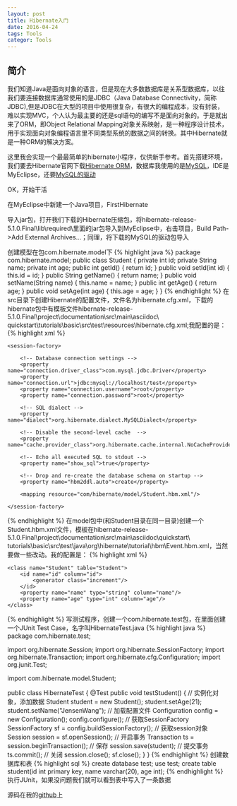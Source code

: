 ```yaml
---
layout: post
title: Hibernate入门
date: 2016-04-24
tags: Tools
categor: Tools
---
```

## 简介
我们知道Java是面向对象的语言，但是现在大多数数据库是关系型数据库，以往我们要连接数据库通常使用的是JDBC（Java Database Connectivity，简称JDBC),但是JDBC在大型的项目中使用很复杂，有很大的编程成本，没有封装，难以实现MVC，个人认为最主要的还是sql语句的编写不是面向对象的。于是就出来了ORM，即Object Relational Mapping对象关系映射，是一种程序设计技术，用于实现面向对象编程语言里不同类型系统的数据之间的转换。其中Hibernate就是一种ORM的解决方案。

这里我会实现一个最最简单的hibernate小程序，仅供新手参考。首先搭建环境，我们要去Hibernate官网下载[Hibernate ORM][1]，数据库我使用的是[MySQL][2]，IDE是MyEclipse，还要[MySQL的驱动][3]

OK，开始干活

在MyEclipse中新建一个Java项目，FirstHibernate

导入jar包，打开我们下载的Hibernate压缩包，将hibernate-release-5.1.0.Final\lib\required\里面的jar包导入到MyEclipse中，右击项目，Build Path->Add External Archives...；同理，将下载的MySQL的驱动包导入

创建模型在包com.hibernate.model下
{% highlight java %}
package com.hibernate.model;
public class Student {
    private int id;
    private String name;
    private int age;
    public int getId() {
        return id;
    }
    public void setId(int id) {
        this.id = id;
    }
    public String getName() {
        return name;
    }
    public void setName(String name) {
        this.name = name;
    }
    public int getAge() {
        return age;
    }
    public void setAge(int age) {
        this.age = age;
    }
}
{% endhighlight %}
在src目录下创建Hibernate的配置文件，文件名为hibernate.cfg.xml，下载的hibernate包中有模板文件hibernate-release-5.1.0.Final\project\documentation\src\main\asciidoc\ quickstart\tutorials\basic\src\test\resources\hibernate.cfg.xml;我配置的是：
{% highlight xml %}
<?xml version='1.0' encoding='utf-8'?>
<!DOCTYPE hibernate-configuration PUBLIC
        "-//Hibernate/Hibernate Configuration DTD 3.0//EN"
        "http://www.hibernate.org/dtd/hibernate-configuration-3.0.dtd">

<hibernate-configuration>

    <session-factory>

        <!-- Database connection settings -->
        <property name="connection.driver_class">com.mysql.jdbc.Driver</property>
        <property name="connection.url">jdbc:mysql://localhost/test</property>
        <property name="connection.username">root</property>
        <property name="connection.password">root</property>

        <!-- SQL dialect -->
        <property name="dialect">org.hibernate.dialect.MySQLDialect</property>

        <!-- Disable the second-level cache  -->
        <property name="cache.provider_class">org.hibernate.cache.internal.NoCacheProvider</property>

        <!-- Echo all executed SQL to stdout -->
        <property name="show_sql">true</property>

        <!-- Drop and re-create the database schema on startup -->
        <property name="hbm2ddl.auto">create</property>

        <mapping resource="com/hibernate/model/Student.hbm.xml"/>

    </session-factory>

</hibernate-configuration>
{% endhighlight %}
在model包中(和Student目录在同一目录)创建一个Student.hbm.xml文件，模板在hibernate-release-5.1.0.Final\project\documentation\src\main\asciidoc\quickstart\ tutorials\basic\src\test\java\org\hibernate\tutorial\hbm\Event.hbm.xml，当然要做一些改动。我的配置是：
{% highlight xml %}
<?xml version="1.0"?>
<!DOCTYPE hibernate-mapping PUBLIC
        "-//Hibernate/Hibernate Mapping DTD 3.0//EN"
        "http://www.hibernate.org/dtd/hibernate-mapping-3.0.dtd">
<hibernate-mapping package="com.hibernate.model">

    <class name="Student" table="Student">
        <id name="id" column="id">
            <generator class="increment"/>
        </id>
        <property name="name" type="string" column="name"/>
        <property name="age" type="int" column="age"/>
    </class>

</hibernate-mapping>
{% endhighlight %}
写测试程序，创建一个com.hibernate.test包，在里面创建一个JUnit Test Case，名字叫HibernateTest.java
{% highlight java %}
package com.hibernate.test;

import org.hibernate.Session;
import org.hibernate.SessionFactory;
import org.hibernate.Transaction;
import org.hibernate.cfg.Configuration;
import org.junit.Test;

import com.hibernate.model.Student;

public class HibernateTest {
    @Test
    public void testStudent() {
        // 实例化对象，添加数据
        Student student = new Student();
        student.setAge(21);
        student.setName("JensenWang");
        // 加载配置文件
        Configuration config = new Configuration();
        config.configure();
        // 获取SessionFactory
        SessionFactory sf = config.buildSessionFactory();
        // 获取session对象
        Session session = sf.openSession();
        // 开启事务
        Transaction ts = session.beginTransaction();
        // 保存
        session.save(student);
        // 提交事务
        ts.commit();
        // 关闭
        session.close();
        sf.close();
    }
}
{% endhighlight %}
创建数据库和表
{% highlight sql %}
create database test;
use test;
create table student(id int primary key, name varchar(20), age int);
{% endhighlight %}
执行JUnit，如果没问题我们就可以看到表中写入了一条数据

源码在我的[github][4]上





  [1]: http://hibernate.org/orm/
  [2]: http://dev.mysql.com/downloads/
  [3]: http://dev.mysql.com/downloads/connector/j/
  [4]: https://github.com/JensenWang/FirstHibernate/
